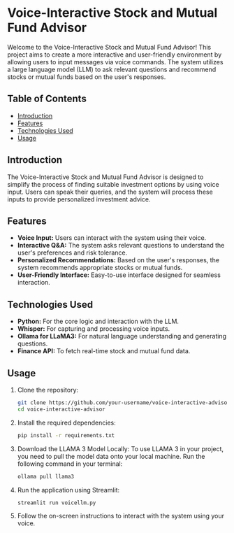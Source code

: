 # Voice-Interactive Stock and Mutual Fund Advisor

Welcome to the Voice-Interactive Stock and Mutual Fund Advisor! This project aims to create a more interactive and user-friendly environment by allowing users to input messages via voice commands. The system utilizes a large language model (LLM) to ask relevant questions and recommend stocks or mutual funds based on the user's responses.

## Table of Contents

- [Introduction](#introduction)
- [Features](#features)
- [Technologies Used](#technologies-used)
- [Usage](#usage)

## Introduction

The Voice-Interactive Stock and Mutual Fund Advisor is designed to simplify the process of finding suitable investment options by using voice input. Users can speak their queries, and the system will process these inputs to provide personalized investment advice.

## Features

- **Voice Input:** Users can interact with the system using their voice.
- **Interactive Q&A:** The system asks relevant questions to understand the user's preferences and risk tolerance.
- **Personalized Recommendations:** Based on the user's responses, the system recommends appropriate stocks or mutual funds.
- **User-Friendly Interface:** Easy-to-use interface designed for seamless interaction.

## Technologies Used

- **Python:** For the core logic and interaction with the LLM.
- **Whisper:** For capturing and processing voice inputs.
- **Ollama for LLaMA3:** For natural language understanding and generating questions.
- **Finance API:** To fetch real-time stock and mutual fund data.

## Usage

1. Clone the repository:
    ```bash
    git clone https://github.com/your-username/voice-interactive-advisor.git
    cd voice-interactive-advisor
    ```

2. Install the required dependencies:
    ```bash
    pip install -r requirements.txt
    ```

3. Download the LLAMA 3 Model Locally:
    To use LLAMA 3 in your project, you need to pull the model data onto your local machine. Run the following command in your terminal:
    ```bash
    ollama pull llama3
    ```


4. Run the application using Streamlit:
    ```bash
    streamlit run voicellm.py
    ```

6. Follow the on-screen instructions to interact with the system using your voice.
